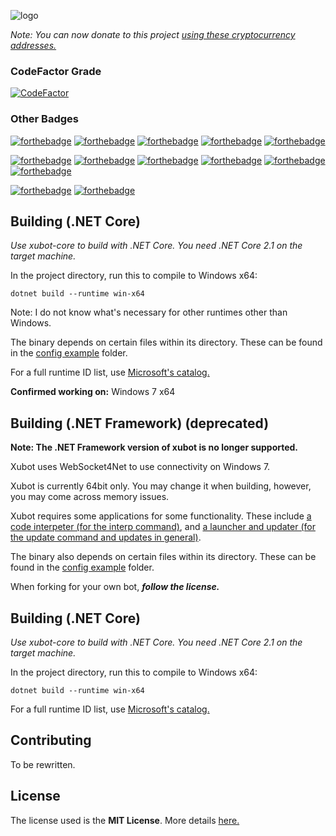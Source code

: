 ![logo](https://raw.githubusercontent.com/xubot-team/xubot/master/docs/xublogo.png)

*Note: You can now donate to this project [using these cryptocurrency addresses.](DONATE.md)*

### CodeFactor Grade
[![CodeFactor](https://www.codefactor.io/repository/github/xubot-team/xubot/badge)](https://www.codefactor.io/repository/github/xubot-team/xubot)

### Other Badges
[![forthebadge](https://forthebadge.com/images/badges/made-with-c-sharp.svg)](https://forthebadge.com)
[![forthebadge](https://forthebadge.com/images/badges/made-with-crayons.svg)](https://forthebadge.com)
[![forthebadge](https://forthebadge.com/images/badges/built-by-developers.svg)](https://forthebadge.com)
[![forthebadge](https://forthebadge.com/images/badges/built-by-codebabes.svg)](https://forthebadge.com)
[![forthebadge](https://forthebadge.com/images/badges/powered-by-electricity.svg)](https://forthebadge.com)

[![forthebadge](https://forthebadge.com/images/badges/uses-badges.svg)](https://forthebadge.com)
[![forthebadge](https://forthebadge.com/images/badges/reading-6th-grade-level.svg)](https://forthebadge.com)
[![forthebadge](https://forthebadge.com/images/badges/no-ragrets.svg)](https://forthebadge.com) 
[![forthebadge](https://forthebadge.com/images/badges/gluten-free.svg)](https://forthebadge.com) 
[![forthebadge](https://forthebadge.com/images/badges/does-not-contain-treenuts.svg)](https://forthebadge.com)
[![forthebadge](https://forthebadge.com/images/badges/60-percent-of-the-time-works-every-time.svg)](https://forthebadge.com)

[![forthebadge](https://forthebadge.com/images/badges/fuck-it-ship-it.svg)](https://forthebadge.com)
[![forthebadge](https://forthebadge.com/images/badges/you-didnt-ask-for-this.svg)](https://forthebadge.com)


## Building (.NET Core)
*Use xubot-core to build with .NET Core. You need .NET Core 2.1 on the target machine.*

In the project directory, run this to compile to Windows x64:
```
dotnet build --runtime win-x64
```

Note: I do not know what's necessary for other runtimes other than Windows.

The binary depends on certain files within its directory. These can be found in the [config example](config-example) folder.

For a full runtime ID list, use [Microsoft's catalog.](https://docs.microsoft.com/en-us/dotnet/core/rid-catalog)

**Confirmed working on:** Windows 7 x64

## Building (.NET Framework) (deprecated)
**Note: The .NET Framework version of xubot is no longer supported.**

Xubot uses WebSocket4Net to use connectivity on Windows 7.

Xubot is currently 64bit only. You may change it when building, however, you may come across memory issues.

Xubot requires some applications for some functionality. These include [a code interpeter (for the interp command)](xubot-code-compiler), and [a launcher and updater (for the update command and updates in general)](xubot-launcher).

The binary also depends on certain files within its directory. These can be found in the [config example](config-example) folder.

When forking for your own bot, ***follow the license.***

## Building (.NET Core)
*Use xubot-core to build with .NET Core. You need .NET Core 2.1 on the target machine.*

In the project directory, run this to compile to Windows x64:
```
dotnet build --runtime win-x64
```

For a full runtime ID list, use [Microsoft's catalog.](https://docs.microsoft.com/en-us/dotnet/core/rid-catalog)

## Contributing
To be rewritten.

## License
The license used is the **MIT License**. More details [here.](LICENSE)
